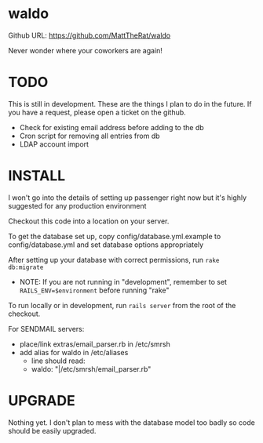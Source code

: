 waldo
=====
Github URL: https://github.com/MattTheRat/waldo

Never wonder where your coworkers are again!

TODO
====

This is still in development.  These are the things I plan to do in the future.  If you have a request, please open a ticket on the github.

 - Check for existing email address before adding to the db
 - Cron script for removing all entries from db
 - LDAP account import

INSTALL
=======

I won't go into the details of setting up passenger right now but it's highly suggested for any production environment

Checkout this code into a location on your server.

To get the database set up, copy config/database.yml.example to config/database.yml and set database options appropriately

After setting up your database with correct permissions, run `rake db:migrate`
 - NOTE: If you are not running in "development", remember to set `RAILS_ENV=$environment` before running "rake"

To run locally or in development, run `rails server` from the root of the checkout.

For SENDMAIL servers:
 - place/link extras/email_parser.rb in /etc/smrsh
 - add alias for waldo in /etc/aliases
   - line should read: 
   - waldo:	"|/etc/smrsh/email_parser.rb"

UPGRADE
=======

Nothing yet.  I don't plan to mess with the database model too badly so code should be easily upgraded.
